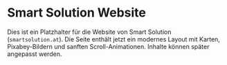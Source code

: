 # Smart Solution Website

Dies ist ein Platzhalter für die Website von Smart Solution (`smartsolution.at`). Die Seite enthält jetzt ein modernes Layout mit Karten, Pixabey-Bildern und sanften Scroll-Animationen. Inhalte können später angepasst werden.
